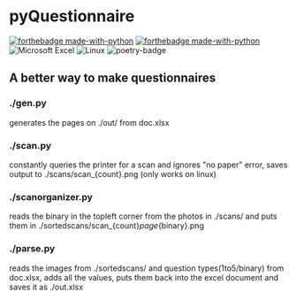 # pyQuestionnaire

[![forthebadge made-with-python](http://ForTheBadge.com/images/badges/made-with-python.svg)](https://www.python.org/) [![forthebadge made-with-python](http://ForTheBadge.com/images/badges/made-with-python.svg)](https://www.python.org/)
![Microsoft Excel](https://img.shields.io/badge/Microsoft_Excel-217346?style=for-the-badge&logo=microsoft-excel&logoColor=white) ![Linux](https://img.shields.io/badge/Linux-FCC624?style=for-the-badge&logo=linux&logoColor=black) ![poetry-badge](https://img.shields.io/badge/packaging-poetry-cyan.svg?style=for-the-badge)

## A better way to make questionnaires

### ./gen.py
generates the pages on ./out/ from doc.xlsx

### ./scan.py
constantly queries the printer for a scan and ignores "no paper" 
error, saves output to ./scans/scan_{count}.png (only works on linux)

### ./scanorganizer.py
reads the binary in the topleft corner from the photos in ./scans/ and puts them in ./sortedscans/scan_{count}_page_{binary}.png

### ./parse.py
reads the images from ./sortedscans/ and question types(1to5/binary) from doc.xlsx, adds all the values, puts them back into the excel document and saves it as ./out.xlsx
